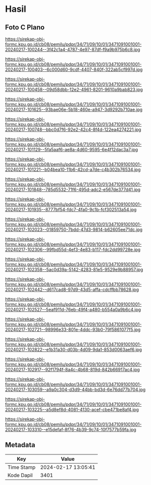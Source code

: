 # Hasil

## Foto C Plano

https://sirekap-obj-formc.kpu.go.id/cb08/pemilu/pdpr/34/71/09/10/01/3471091001001-20240217-100244--3f42c1a4-4787-4e97-87df-f9a9b975b6c8.jpg

https://sirekap-obj-formc.kpu.go.id/cb08/pemilu/pdpr/34/71/09/10/01/3471091001001-20240217-100403--6c000d60-9cdf-4407-840f-322ab5cf997d.jpg

https://sirekap-obj-formc.kpu.go.id/cb08/pemilu/pdpr/34/71/09/10/01/3471091001001-20240217-100458--09d58dbb-12e2-4961-8201-9610a9bab823.jpg

https://sirekap-obj-formc.kpu.go.id/cb08/pemilu/pdpr/34/71/09/10/01/3471091001001-20240217-101625--93bae06e-5b18-460e-a947-3d9292b710ae.jpg

https://sirekap-obj-formc.kpu.go.id/cb08/pemilu/pdpr/34/71/09/10/01/3471091001001-20240217-100748--bbc0d7f6-92e2-42c4-8f4d-122ea4274221.jpg

https://sirekap-obj-formc.kpu.go.id/cb08/pemilu/pdpr/34/71/09/10/01/3471091001001-20240217-101129--5fa5aaf6-ae8a-4d60-9595-6e4f12dac3a7.jpg

https://sirekap-obj-formc.kpu.go.id/cb08/pemilu/pdpr/34/71/09/10/01/3471091001001-20240217-101221--b04bea10-11b6-42cd-a7de-c4b302b76534.jpg

https://sirekap-obj-formc.kpu.go.id/cb08/pemilu/pdpr/34/71/09/10/01/3471091001001-20240217-101848--785d5532-71f6-495d-adc2-e567de377d41.jpg

https://sirekap-obj-formc.kpu.go.id/cb08/pemilu/pdpr/34/71/09/10/01/3471091001001-20240217-101935--8777bf54-fdc7-4fa0-9c1b-fcf302513a54.jpg

https://sirekap-obj-formc.kpu.go.id/cb08/pemilu/pdpr/34/71/09/10/01/3471091001001-20240217-102023--01859750-7bdd-47d3-9814-b62605ee71dc.jpg

https://sirekap-obj-formc.kpu.go.id/cb08/pemilu/pdpr/34/71/09/10/01/3471091001001-20240217-102306--99fbd55d-4ef3-4e83-b117-fdc2dd99728e.jpg

https://sirekap-obj-formc.kpu.go.id/cb08/pemilu/pdpr/34/71/09/10/01/3471091001001-20240217-102358--5ac0d39a-5142-4283-81e5-9529e9b88957.jpg

https://sirekap-obj-formc.kpu.go.id/cb08/pemilu/pdpr/34/71/09/10/01/3471091001001-20240217-102442--d617cad8-97d9-43d5-affa-cdcffbb78628.jpg

https://sirekap-obj-formc.kpu.go.id/cb08/pemilu/pdpr/34/71/09/10/01/3471091001001-20240217-102527--5eaf911d-76eb-49f4-a480-b554a0a9b6c4.jpg

https://sirekap-obj-formc.kpu.go.id/cb08/pemilu/pdpr/34/71/09/10/01/3471091001001-20240217-102721--98996e33-801e-4ddc-93b0-79f5861077f5.jpg

https://sirekap-obj-formc.kpu.go.id/cb08/pemilu/pdpr/34/71/09/10/01/3471091001001-20240217-102822--e1b31a30-d03b-4d09-9da1-853d0063aef6.jpg

https://sirekap-obj-formc.kpu.go.id/cb08/pemilu/pdpr/34/71/09/10/01/3471091001001-20240217-102917--92f1794f-8a4c-4b68-819d-842b66917ac4.jpg

https://sirekap-obj-formc.kpu.go.id/cb08/pemilu/pdpr/34/71/09/10/01/3471091001001-20240217-103059--a9a0c304-d3d9-44bb-bd3d-6e76dd77b704.jpg

https://sirekap-obj-formc.kpu.go.id/cb08/pemilu/pdpr/34/71/09/10/01/3471091001001-20240217-103225--a5d8ef8d-4081-4130-acef-cbe471be8af4.jpg

https://sirekap-obj-formc.kpu.go.id/cb08/pemilu/pdpr/34/71/09/10/01/3471091001001-20240217-103310--e15defaf-8f76-4b39-9c74-10f7577b59fa.jpg


## Metadata

| Key        | Value               |
| ---------- | ------------------- |
| Time Stamp | 2024-02-17 13:05:41 |
| Kode Dapil | 3401                |



